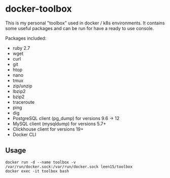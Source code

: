 # docker-toolbox

This is my personal "toolbox" used in docker / k8s environments.
It contains some useful packages and can be run for have a ready to use console.

Packages included:
 - ruby 2.7
 - wget
 - curl
 - git
 - htop
 - nano
 - tmux
 - zip/unzip
 - lbzip2
 - bzip2
 - traceroute
 - ping
 - dig
 - PostgreSQL client (pg_dump) for versions 9.6 -> 12
 - MySQL client (mysqldump) for versions 5.7+
 - Clickhouse client for versions 19+
 - Docker CLI

## Usage

```
docker run -d --name toolbox -v /var/run/docker.sock:/var/run/docker.sock leen15/toolbox
docker exec -it toolbox bash
```